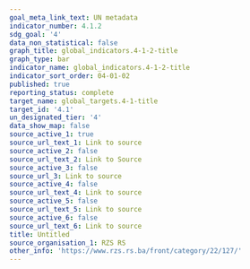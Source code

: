 ```yaml
---
goal_meta_link_text: UN metadata
indicator_number: 4.1.2
sdg_goal: '4'
data_non_statistical: false
graph_title: global_indicators.4-1-2-title
graph_type: bar
indicator_name: global_indicators.4-1-2-title
indicator_sort_order: 04-01-02
published: true
reporting_status: complete
target_name: global_targets.4-1-title
target_id: '4.1'
un_designated_tier: '4'
data_show_map: false
source_active_1: true
source_url_text_1: Link to source
source_active_2: false
source_url_text_2: Link to Source
source_active_3: false
source_url_3: Link to source
source_active_4: false
source_url_text_4: Link to source
source_active_5: false
source_url_text_5: Link to source
source_active_6: false
source_url_text_6: Link to source
title: Untitled
source_organisation_1: RZS RS
other_info: 'https://www.rzs.rs.ba/front/category/22/127/'
---
```

